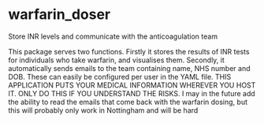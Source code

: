 # warfarin_doser
Store INR levels and communicate with the anticoagulation team

This package serves two functions. Firstly it stores the 
  results of INR tests for individuals who take warfarin, and visualises them. 
  Secondly, it automatically sends emails to the team containing name, NHS number 
  and DOB. These can easily be configured per user in the YAML file. THIS 
  APPLICATION PUTS YOUR MEDICAL INFORMATION WHEREVER YOU HOST IT. ONLY DO THIS IF 
  YOU UNDERSTAND THE RISKS. I may in the future add the ability to read the 
  emails that come back with the warfarin dosing, but this will probably only 
  work in Nottingham and will be hard
